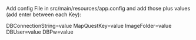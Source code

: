 Add config File in src/main/resources/app.config and add those plus values (add enter between each Key):

DBConnectionString=value
MapQuestKey=value
ImageFolder=value
DBUser=value
DBPw=value